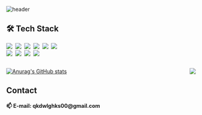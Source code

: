 ![header](https://capsule-render.vercel.app/api?type=waving&color=6E2FC7&height=200&section=header&text=Jihwan%20Bang&fontSize=70&animation=fadeIn&fontAlignY=38&descAlignY=51&descAlign=62&fontColor=ffffff)

<h2>  🛠 Tech Stack  </h2>
<p>
  <img src="https://img.shields.io/badge/Python-3776AB?style=flat-square&logo=Python&logoColor=white"/>&nbsp
  <img src="https://img.shields.io/badge/C-A8B9CC?style=flat-square&logo=c&logoColor=white"/>&nbsp
  <img src="https://img.shields.io/badge/C++-00599C?style=flat-square&logo=c%2B%2B&logoColor=white"/>&nbsp
  <img src="https://img.shields.io/badge/HTML-E34F26?style=flat-square&logo=HTML5&logoColor=white"/>&nbsp
  <img src="https://img.shields.io/badge/CSS-1572B6?style=flat-square&logo=CSS3&logoColor=white"/>&nbsp
  <img src="https://img.shields.io/badge/JavaScript-F7DF1E?style=flat-square&logo=JavaScript&logoColor=white"/><br>
  <img src="https://img.shields.io/badge/Django-006400?style=flat-square&logo=Django&logoColor=white"/>&nbsp
  <img src="https://img.shields.io/badge/Vue.js-4FC08D?style=flat-square&logo=Vue.js&logoColor=white"/>&nbsp
  <img src="https://img.shields.io/badge/React-000000?style=flat-square&logo=React&logoColor=#61DAFB"/>&nbsp
  <img src="https://img.shields.io/badge/MySQL-4479A1?style=flat-square&logo=MySQL&logoColor=white"/>
</p>

<h2></h2>
<img align='right' src="http://mazassumnida.wtf/api/v2/generate_badge?boj=qkdwlghks00">

[![Anurag's GitHub stats](https://github-readme-stats.vercel.app/api?username=jihwan0123&theme=material-palenight&show_icons=true)](https://github.com/anuraghazra/github-readme-stats)<br>

<h2> Contact </h2>
<h4>📫 E-mail: qkdwlghks00@gmail.com</h4>


</details>

<!--
**jihwan0123/jihwan0123** is a ✨ _special_ ✨ repository because its `README.md` (this file) appears on your GitHub profile.

Here are some ideas to get you started:

- 🔭 I’m currently working on ...
- 🌱 I’m currently learning ...
- 👯 I’m looking to collaborate on ...
- 🤔 I’m looking for help with ...
- 💬 Ask me about ...
- 📫 How to reach me: ...
- 😄 Pronouns: ...
- ⚡ Fun fact: ...
-->

